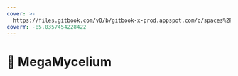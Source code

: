 ```yaml
---
cover: >-
  https://files.gitbook.com/v0/b/gitbook-x-prod.appspot.com/o/spaces%2FphIHWZY173DpNXBbDjVg%2Fuploads%2FO95VPTUuCdEFp3l4n6aU%2Ficegif-83.gif?alt=media&token=bcb66a8c-6e44-495e-aa8d-8ad8930baa17
coverY: -85.0357454228422
---
```


# 🍄 MegaMycelium

